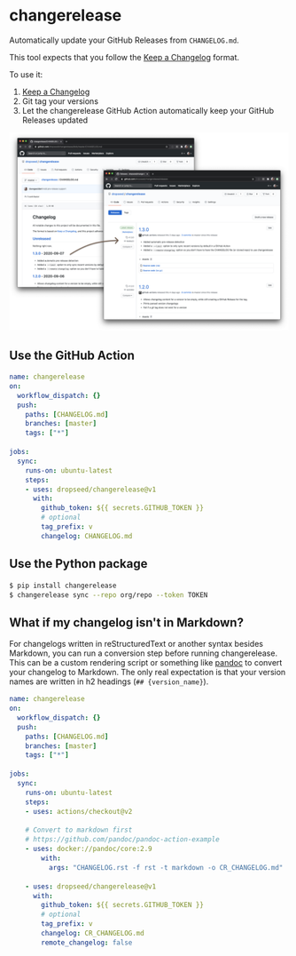 # changerelease

Automatically update your GitHub Releases from `CHANGELOG.md`.

This tool expects that you follow the [Keep a Changelog](https://keepachangelog.com/) format.

To use it:

1. [Keep a Changelog](https://keepachangelog.com/)
1. Git tag your versions
1. Let the changerelease GitHub Action automatically keep your GitHub Releases updated

![changerelease screenshot](changerelease.png)

## Use the GitHub Action

```yml
name: changerelease
on:
  workflow_dispatch: {}
  push:
    paths: [CHANGELOG.md]
    branches: [master]
    tags: ["*"]

jobs:
  sync:
    runs-on: ubuntu-latest
    steps:
    - uses: dropseed/changerelease@v1
      with:
        github_token: ${{ secrets.GITHUB_TOKEN }}
        # optional
        tag_prefix: v
        changelog: CHANGELOG.md
```

## Use the Python package

```sh
$ pip install changerelease
$ changerelease sync --repo org/repo --token TOKEN
```

## What if my changelog isn't in Markdown?

For changelogs written in reStructuredText or another syntax besides Markdown,
you can run a conversion step before running changerelease.
This can be a custom rendering script or something like [pandoc](https://pandoc.org/) to convert your changelog to Markdown.
The only real expectation is that your version names are written in h2 headings (`## {version_name}`).

```yaml
name: changerelease
on:
  workflow_dispatch: {}
  push:
    paths: [CHANGELOG.md]
    branches: [master]
    tags: ["*"]

jobs:
  sync:
    runs-on: ubuntu-latest
    steps:
    - uses: actions/checkout@v2

    # Convert to markdown first
    # https://github.com/pandoc/pandoc-action-example
    - uses: docker://pandoc/core:2.9
        with:
          args: "CHANGELOG.rst -f rst -t markdown -o CR_CHANGELOG.md"

    - uses: dropseed/changerelease@v1
      with:
        github_token: ${{ secrets.GITHUB_TOKEN }}
        # optional
        tag_prefix: v
        changelog: CR_CHANGELOG.md
        remote_changelog: false
```
